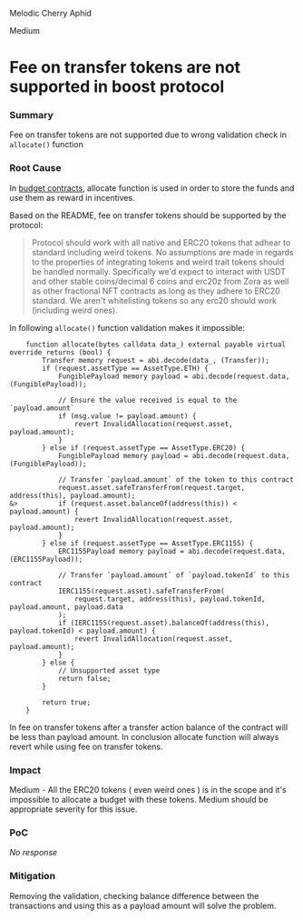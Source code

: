 Melodic Cherry Aphid

Medium

# Fee on transfer tokens are not supported in boost protocol

### Summary

Fee on transfer tokens are not supported due to wrong validation check in `allocate()` function

### Root Cause

In [budget contracts](https://github.com/sherlock-audit/2024-06-boost-aa-wallet/blob/78930f2ed6570f30e356b5529bd4bcbe5194eb8b/boost-protocol/packages/evm/contracts/budgets/SimpleBudget.sol#L80), allocate function is used in order to store the funds and use them as reward in incentives. 

Based on the README, fee on transfer tokens should be supported by the protocol:
> Protocol should work with all native and ERC20 tokens that adhear to standard including weird tokens. No assumptions are made in regards to the properties of integrating tokens and weird trait tokens should be handled normally. Specifically we'd expect to interact with USDT and other stable coins/decimal 6 coins and erc20z from Zora as well as other fractional NFT contracts as long as they adhere to ERC20 standard. We aren't whitelisting tokens so any erc20 should work (including weird ones).

In following `allocate()` function validation makes it impossible:

```solidity
    function allocate(bytes calldata data_) external payable virtual override returns (bool) {
        Transfer memory request = abi.decode(data_, (Transfer));
        if (request.assetType == AssetType.ETH) {
            FungiblePayload memory payload = abi.decode(request.data, (FungiblePayload));

            // Ensure the value received is equal to the `payload.amount`
            if (msg.value != payload.amount) {
                revert InvalidAllocation(request.asset, payload.amount);
            }
        } else if (request.assetType == AssetType.ERC20) {
            FungiblePayload memory payload = abi.decode(request.data, (FungiblePayload));

            // Transfer `payload.amount` of the token to this contract
            request.asset.safeTransferFrom(request.target, address(this), payload.amount);
&>          if (request.asset.balanceOf(address(this)) < payload.amount) {
                revert InvalidAllocation(request.asset, payload.amount);
            }
        } else if (request.assetType == AssetType.ERC1155) {
            ERC1155Payload memory payload = abi.decode(request.data, (ERC1155Payload));

            // Transfer `payload.amount` of `payload.tokenId` to this contract
            IERC1155(request.asset).safeTransferFrom(
                request.target, address(this), payload.tokenId, payload.amount, payload.data
            );
            if (IERC1155(request.asset).balanceOf(address(this), payload.tokenId) < payload.amount) {
                revert InvalidAllocation(request.asset, payload.amount);
            }
        } else {
            // Unsupported asset type
            return false;
        }

        return true;
    }
```

In fee on transfer tokens after a transfer action balance of the contract will be less than payload amount. In conclusion allocate function will always revert while using fee on transfer tokens.


### Impact

Medium - All the ERC20 tokens ( even weird ones ) is in the scope and it's impossible to allocate a budget with these tokens. Medium should be appropriate severity for this issue. 

### PoC

_No response_

### Mitigation

Removing the validation, checking balance difference between the transactions and using this as a payload amount will solve the problem.